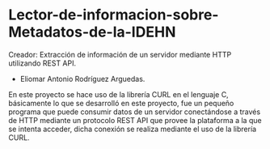 # Lector-de-informacion-sobre-Metadatos-de-la-IDEHN
Creador:
Extracción de información de un servidor mediante HTTP utilizando REST API.

- Eliomar Antonio Rodríguez Arguedas.

En este proyecto se hace uso de la librería CURL en el lenguaje C, básicamente lo que se desarrolló en este proyecto, 
fue un pequeño programa que puede consumir datos de un servidor conectándose a través de HTTP mediante un protocolo REST API que provee 
la plataforma a la que se intenta acceder, dicha conexión se realiza mediante el uso de la librería CURL.
